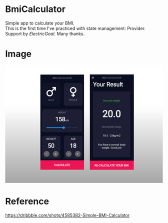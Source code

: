 # BmiCalculator
Simple app to calculate your BMI.  
This is the first time I've practiced with state management: Provider. 
Support by *ElectricGoal*. Many thanks.
# Image
![alt text](https://github.com/Hoanglam1134/BmiCalculator/blob/3fcbc3a37e89889c79c9ecaf14b487fbb1b0a6d3/demo.png?raw=true)
# Reference
https://dribbble.com/shots/4585382-Simple-BMI-Calculator
